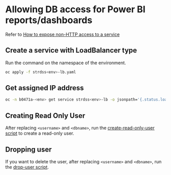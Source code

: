 # Allowing DB access for Power BI reports/dashboards

Refer to [How to expose non-HTTP access to a service](https://digital.gov.bc.ca/cloud/services/private/internal-resources/emerald/#how-do-i-expose-nonhttp-access-to-a-service)

## Create a service with LoadBalancer type

Run the command on the namespace of the environment.

```sh
oc apply -f strdss<env>-lb.yaml
```

## Get assigned IP address

```sh
oc -n b0471a-<env> get service strdss<env>-lb -o jsonpath='{.status.loadBalancer.ingress[].ip}{"\n"}'
```

## Creating Read Only User

After replacing `<username>` and `<dbname>`, run the [create-read-only-user script](readonly-user.sql) to create a read-only user.

## Dropping user

If you want to delete the user, after replacing `<username>` and `<dbname>`, run the [drop-user script](drop-user.sql).